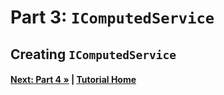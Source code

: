 # Part 3: `IComputedService`

## Creating `IComputedService`

#### [Next: Part 4 &raquo;](./Part04.md) | [Tutorial Home](./README.md)
